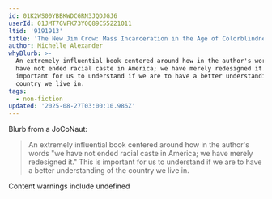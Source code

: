 ```yaml
---
id: 01K2WS00YBBKWDCGRN3JQDJGJ6
userId: 01JMT7GVFK73Y0Q89C55221011
ltid: '9191913'
title: 'The New Jim Crow: Mass Incarceration in the Age of Colorblindness'
author: Michelle Alexander
whyBlurb: >-
  An extremely influential book centered around how in the author's words "we
  have not ended racial caste in America; we have merely redesigned it." This is
  important for us to understand if we are to have a better understanding of the
  country we live in.
tags:
  - non-fiction
updated: '2025-08-27T03:00:10.986Z'
---
```


Blurb from a JoCoNaut:

> An extremely influential book centered around how in the author's words "we
> have not ended racial caste in America; we have merely redesigned it." This is
> important for us to understand if we are to have a better understanding of the
> country we live in.

Content warnings include undefined
